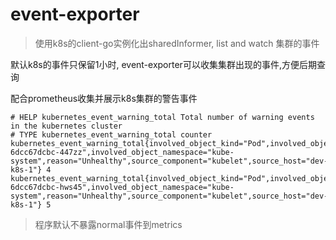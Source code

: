 # event-exporter

> 使用k8s的client-go实例化出sharedInformer, list and watch 集群的事件

默认k8s的事件只保留1小时, event-exporter可以收集集群出现的事件,方便后期查询

配合prometheus收集并展示k8s集群的警告事件

```
# HELP kubernetes_event_warning_total Total number of warning events in the kubernetes cluster
# TYPE kubernetes_event_warning_total counter
kubernetes_event_warning_total{involved_object_kind="Pod",involved_object_name="coredns-6dcc67dcbc-447zz",involved_object_namespace="kube-system",reason="Unhealthy",source_component="kubelet",source_host="dev-k8s-1"} 4
kubernetes_event_warning_total{involved_object_kind="Pod",involved_object_name="coredns-6dcc67dcbc-hws45",involved_object_namespace="kube-system",reason="Unhealthy",source_component="kubelet",source_host="dev-k8s-1"} 5
```

> 程序默认不暴露normal事件到metrics